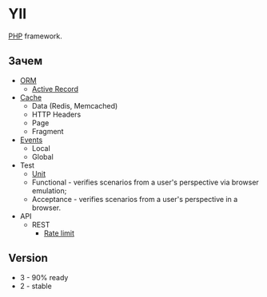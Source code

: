 # YII

[PHP](php.md) framework.

## Зачем

- [ORM](../middleware/orm.md)
  - [Active Record](https://www.yiiframework.com/doc/guide/2.0/en/db-active-record)
- [Cache](https://www.yiiframework.com/doc/guide/2.0/en/caching-overview)
  - Data (Redis, Memcached)
  - HTTP Headers
  - Page
  - Fragment
- [Events](https://www.yiiframework.com/doc/guide/2.0/en/concept-events)
  - Local
  - Global
- Test
  - [Unit](https://www.yiiframework.com/doc/guide/2.0/en/test-unit)
  - Functional - verifies scenarios from a user's perspective via browser emulation;
  - Acceptance - verifies scenarios from a user's perspective in a browser.
- API
  - REST
    - [Rate limit](https://www.yiiframework.com/doc/guide/2.0/en/rest-rate-limiting)

## Version

- 3 - 90% ready
- 2 - stable
